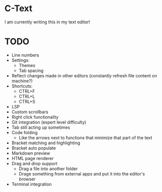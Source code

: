 # C-Text

I am currently writing this in my text editor!

# TODO

- Line numbers
- Settings:
  - Themes
  - Tab spacing
- Reflect changes made in other editors (constantly refresh file content on machine?)
- Shortcuts:
  - CTRL+F
  - CTRL+L
  - CTRL+S
- LSP 
- Custom scrollbars
- Right click functionality
- Git integration (expert level difficulty) 
- Tab still acting up sometimes 
- Code folding
  - Like the arrows next to functions that minimize that part of the text
- Bracket matching and highlighting
- Bracket auto populate
- Markdown preview
- HTML page renderer
- Drag and drop support
  - Drag a file into another folder
  - Drage something from external apps and put it into the editor's browser
- Terminal integration